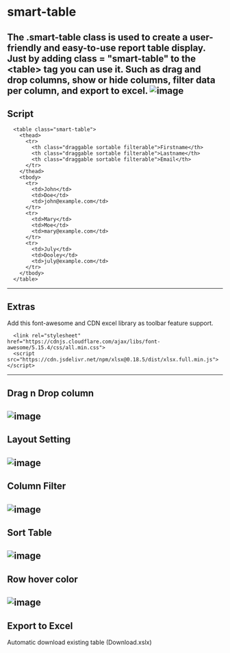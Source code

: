 # smart-table

The .smart-table class is used to create a user-friendly and easy-to-use report table display. Just by adding class = "smart-table" to the &lt;table> tag you can use it. Such as drag and drop columns, show or hide columns, filter data per column, and export to excel.
![image](https://github.com/user-attachments/assets/9a2ff198-dbdc-4d32-ba90-1a478cbca768)
--------------------------------------
## Script
```
  <table class="smart-table">
    <thead>
      <tr>
        <th class="draggable sortable filterable">Firstname</th>
        <th class="draggable sortable filterable">Lastname</th>
        <th class="draggable sortable filterable">Email</th>
      </tr>
    </thead>
    <tbody>
      <tr>
        <td>John</td>
        <td>Doe</td>
        <td>john@example.com</td>
      </tr>
      <tr>
        <td>Mary</td>
        <td>Moe</td>
        <td>mary@example.com</td>
      </tr>
      <tr>
        <td>July</td>
        <td>Dooley</td>
        <td>july@example.com</td>
      </tr>
    </tbody>
  </table>
```
--------------------------------------
## Extras
Add this font-awesome and CDN excel library as toolbar feature support.
```
  <link rel="stylesheet" href="https://cdnjs.cloudflare.com/ajax/libs/font-awesome/5.15.4/css/all.min.css">
  <script src="https://cdn.jsdelivr.net/npm/xlsx@0.18.5/dist/xlsx.full.min.js"></script>
```
--------------------------------------
## Drag n Drop column
![image](https://github.com/user-attachments/assets/9a88c3df-cf7f-4f23-88e2-811a8db25043)
--------------------------------------
## Layout Setting
![image](https://github.com/user-attachments/assets/e70af0f1-e95f-4fba-842a-9fc440fdc69f)
--------------------------------------
## Column Filter
![image](https://github.com/user-attachments/assets/c5f47a6c-eedc-4ffb-859c-38a402059427)
--------------------------------------
## Sort Table
![image](https://github.com/user-attachments/assets/dc122971-da0a-43f2-89e3-6f538eeae30e)
--------------------------------------
## Row hover color
![image](https://github.com/user-attachments/assets/1fdcb27b-f179-4f69-b1f6-582d9cb87bd5)
--------------------------------------
## Export to Excel
Automatic download existing table (Download.xslx)
